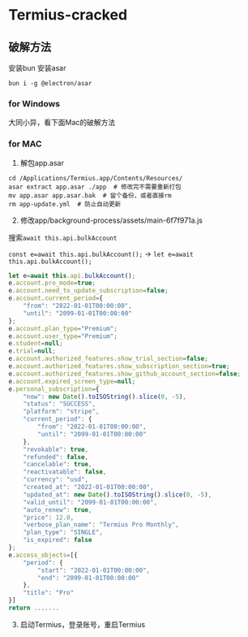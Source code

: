 # Termius-cracked

## 破解方法

安装bun 安装asar
```shell
bun i -g @electron/asar
```
### for Windows

大同小异，看下面Mac的破解方法


### for MAC

1. 解包app.asar
```shell
cd /Applications/Termius.app/Contents/Resources/
asar extract app.asar ./app  # 修改完不需要重新打包
mv app.asar app.asar.bak  # 留个备份，或者直接rm
rm app-update.yml  # 防止自动更新

```
2. 修改app/background-process/assets/main-6f7f971a.js

搜索`await this.api.bulkAccount`

`const e=await this.api.bulkAccount();` -> `let e=await this.api.bulkAccount();`

```js
let e=await this.api.bulkAccount();
e.account.pro_mode=true;
e.account.need_to_update_subscription=false;
e.account.current_period={
    "from": "2022-01-01T00:00:00",
    "until": "2099-01-01T00:00:00"
};
e.account.plan_type="Premium";
e.account.user_type="Premium";
e.student=null;
e.trial=null;
e.account.authorized_features.show_trial_section=false;
e.account.authorized_features.show_subscription_section=true;
e.account.authorized_features.show_github_account_section=false;
e.account.expired_screen_type=null;
e.personal_subscription={
    "now": new Date().toISOString().slice(0, -5),
    "status": "SUCCESS",
    "platform": "stripe",
    "current_period": {
        "from": "2022-01-01T00:00:00",
        "until": "2099-01-01T00:00:00"
    },
    "revokable": true,
    "refunded": false,
    "cancelable": true,
    "reactivatable": false,
    "currency": "usd",
    "created_at": "2022-01-01T00:00:00",
    "updated_at": new Date().toISOString().slice(0, -5),
    "valid_until": "2099-01-01T00:00:00",
    "auto_renew": true,
    "price": 12.0,
    "verbose_plan_name": "Termius Pro Monthly",
    "plan_type": "SINGLE",
    "is_expired": false
};
e.access_objects=[{
    "period": {
        "start": "2022-01-01T00:00:00",
        "end": "2099-01-01T00:00:00"
    },
    "title": "Pro"
}]
return .......
```
3. 启动Termius，登录账号，重启Termius
